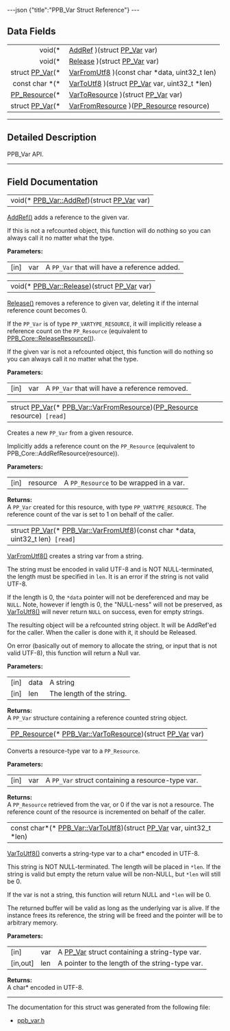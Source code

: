 ---json {"title":"PPB_Var Struct Reference"} ---

## Data Fields

<table><tbody><tr class="odd"><td style="text-align: right;">void(* </td><td><a href="/docs/native-client/pepper_beta/c/struct_p_p_b___var__1__2#a52f49d7d04522a69bbbc2b5161a32c1c" class="el">AddRef</a> )(struct <a href="/docs/native-client/pepper_beta/c/struct_p_p___var/" class="el">PP_Var</a> var)</td></tr><tr class="even"><td style="text-align: right;">void(* </td><td><a href="/docs/native-client/pepper_beta/c/struct_p_p_b___var__1__2#a3ca6fe76b51c14df6cc6a04d77edb807" class="el">Release</a> )(struct <a href="/docs/native-client/pepper_beta/c/struct_p_p___var/" class="el">PP_Var</a> var)</td></tr><tr class="odd"><td style="text-align: right;">struct <a href="/docs/native-client/pepper_beta/c/struct_p_p___var/" class="el">PP_Var</a>(* </td><td><a href="/docs/native-client/pepper_beta/c/struct_p_p_b___var__1__2#a5c7ce303ae72998f54ba5da3357f7641" class="el">VarFromUtf8</a> )(const char *data, uint32_t len)</td></tr><tr class="even"><td style="text-align: right;">const char *(* </td><td><a href="/docs/native-client/pepper_beta/c/struct_p_p_b___var__1__2#a573919f500ea491afe6c8c9dddc0106f" class="el">VarToUtf8</a> )(struct <a href="/docs/native-client/pepper_beta/c/struct_p_p___var/" class="el">PP_Var</a> var, uint32_t *len)</td></tr><tr class="odd"><td style="text-align: right;"><a href="/docs/native-client/pepper_beta/c/group___typedefs#gafdc3895ee80f4750d0d95ae1b677e9b7" class="el">PP_Resource</a>(* </td><td><a href="/docs/native-client/pepper_beta/c/struct_p_p_b___var__1__2#a686edc2d60c7d3803a03f8e1c1fb1414" class="el">VarToResource</a> )(struct <a href="/docs/native-client/pepper_beta/c/struct_p_p___var/" class="el">PP_Var</a> var)</td></tr><tr class="even"><td style="text-align: right;">struct <a href="/docs/native-client/pepper_beta/c/struct_p_p___var/" class="el">PP_Var</a>(* </td><td><a href="/docs/native-client/pepper_beta/c/struct_p_p_b___var__1__2#a3b2240a7db38d55b6ea084a7d3cfe340" class="el">VarFromResource</a> )(<a href="/docs/native-client/pepper_beta/c/group___typedefs#gafdc3895ee80f4750d0d95ae1b677e9b7" class="el">PP_Resource</a> resource)</td></tr></tbody></table>

---

<span id="details" class="anchor" style="margin: 0;"></span>

## Detailed Description

PPB_Var API.

---

## Field Documentation

<span id="a52f49d7d04522a69bbbc2b5161a32c1c" class="anchor" style="margin: 0;"></span>

<table><tbody><tr class="odd"><td>void(* <a href="/docs/native-client/pepper_beta/c/struct_p_p_b___var__1__2#a52f49d7d04522a69bbbc2b5161a32c1c" class="el">PPB_Var::AddRef</a>)(struct <a href="/docs/native-client/pepper_beta/c/struct_p_p___var/" class="el">PP_Var</a> var)</td></tr></tbody></table>

<a href="/docs/native-client/pepper_beta/c/struct_p_p_b___var__1__2#a52f49d7d04522a69bbbc2b5161a32c1c" class="el" title="AddRef() adds a reference to the given var.">AddRef()</a> adds a reference to the given var.

If this is not a refcounted object, this function will do nothing so you can always call it no matter what the type.

**Parameters:**

<table><tbody><tr class="odd"><td>[in]</td><td>var</td><td>A <code>PP_Var</code> that will have a reference added.</td></tr></tbody></table>

<span id="a3ca6fe76b51c14df6cc6a04d77edb807" class="anchor" style="margin: 0;"></span>

<table><tbody><tr class="odd"><td>void(* <a href="/docs/native-client/pepper_beta/c/struct_p_p_b___var__1__2#a3ca6fe76b51c14df6cc6a04d77edb807" class="el">PPB_Var::Release</a>)(struct <a href="/docs/native-client/pepper_beta/c/struct_p_p___var/" class="el">PP_Var</a> var)</td></tr></tbody></table>

<a href="/docs/native-client/pepper_beta/c/struct_p_p_b___var__1__2#a3ca6fe76b51c14df6cc6a04d77edb807" class="el" title="Release() removes a reference to given var, deleting it if the internal reference count becomes 0...">Release()</a> removes a reference to given var, deleting it if the internal reference count becomes 0.

If the `PP_Var` is of type `PP_VARTYPE_RESOURCE`, it will implicitly release a reference count on the `PP_Resource` (equivalent to <a href="/docs/native-client/pepper_beta/c/struct_p_p_b___core__1__0#af3163aefc33071af39cd085a0a2d44fe" class="el" title="ReleaseResource() removes a reference from a resource.">PPB_Core::ReleaseResource()</a>).

If the given var is not a refcounted object, this function will do nothing so you can always call it no matter what the type.

**Parameters:**

<table><tbody><tr class="odd"><td>[in]</td><td>var</td><td>A <code>PP_Var</code> that will have a reference removed.</td></tr></tbody></table>

<span id="a3b2240a7db38d55b6ea084a7d3cfe340" class="anchor" style="margin: 0;"></span>

<table><tbody><tr class="odd"><td>struct <a href="/docs/native-client/pepper_beta/c/struct_p_p___var/" class="el">PP_Var</a>(* <a href="/docs/native-client/pepper_beta/c/struct_p_p_b___var__1__2#a3b2240a7db38d55b6ea084a7d3cfe340" class="el">PPB_Var::VarFromResource</a>)(<a href="/docs/native-client/pepper_beta/c/group___typedefs#gafdc3895ee80f4750d0d95ae1b677e9b7" class="el">PP_Resource</a> resource)<code> [read]</code></td></tr></tbody></table>

Creates a new `PP_Var` from a given resource.

Implicitly adds a reference count on the `PP_Resource` (equivalent to PPB_Core::AddRefResource(resource)).

**Parameters:**

<table><tbody><tr class="odd"><td>[in]</td><td>resource</td><td>A <code>PP_Resource</code> to be wrapped in a var.</td></tr></tbody></table>

<!-- -->

**Returns:**  
A `PP_Var` created for this resource, with type `PP_VARTYPE_RESOURCE`. The reference count of the var is set to 1 on behalf of the caller.

<span id="a5c7ce303ae72998f54ba5da3357f7641" class="anchor" style="margin: 0;"></span>

<table><tbody><tr class="odd"><td>struct <a href="/docs/native-client/pepper_beta/c/struct_p_p___var/" class="el">PP_Var</a>(* <a href="/docs/native-client/pepper_beta/c/struct_p_p_b___var__1__2#a5c7ce303ae72998f54ba5da3357f7641" class="el">PPB_Var::VarFromUtf8</a>)(const char *data, uint32_t len)<code> [read]</code></td></tr></tbody></table>

<a href="/docs/native-client/pepper_beta/c/struct_p_p_b___var__1__2#a5c7ce303ae72998f54ba5da3357f7641" class="el" title="VarFromUtf8() creates a string var from a string.">VarFromUtf8()</a> creates a string var from a string.

The string must be encoded in valid UTF-8 and is NOT NULL-terminated, the length must be specified in `len`. It is an error if the string is not valid UTF-8.

If the length is 0, the `*data` pointer will not be dereferenced and may be `NULL`. Note, however if length is 0, the "NULL-ness" will not be preserved, as <a href="/docs/native-client/pepper_beta/c/struct_p_p_b___var__1__2#a573919f500ea491afe6c8c9dddc0106f" class="el" title="VarToUtf8() converts a string-type var to a char* encoded in UTF-8.">VarToUtf8()</a> will never return `NULL` on success, even for empty strings.

The resulting object will be a refcounted string object. It will be AddRef'ed for the caller. When the caller is done with it, it should be Released.

On error (basically out of memory to allocate the string, or input that is not valid UTF-8), this function will return a Null var.

**Parameters:**

<table><tbody><tr class="odd"><td>[in]</td><td>data</td><td>A string</td></tr><tr class="even"><td>[in]</td><td>len</td><td>The length of the string.</td></tr></tbody></table>

<!-- -->

**Returns:**  
A `PP_Var` structure containing a reference counted string object.

<span id="a686edc2d60c7d3803a03f8e1c1fb1414" class="anchor" style="margin: 0;"></span>

<table><tbody><tr class="odd"><td><a href="/docs/native-client/pepper_beta/c/group___typedefs#gafdc3895ee80f4750d0d95ae1b677e9b7" class="el">PP_Resource</a>(* <a href="/docs/native-client/pepper_beta/c/struct_p_p_b___var__1__2#a686edc2d60c7d3803a03f8e1c1fb1414" class="el">PPB_Var::VarToResource</a>)(struct <a href="/docs/native-client/pepper_beta/c/struct_p_p___var/" class="el">PP_Var</a> var)</td></tr></tbody></table>

Converts a resource-type var to a `PP_Resource`.

**Parameters:**

<table><tbody><tr class="odd"><td>[in]</td><td>var</td><td>A <code>PP_Var</code> struct containing a resource-type var.</td></tr></tbody></table>

<!-- -->

**Returns:**  
A `PP_Resource` retrieved from the var, or 0 if the var is not a resource. The reference count of the resource is incremented on behalf of the caller.

<span id="a573919f500ea491afe6c8c9dddc0106f" class="anchor" style="margin: 0;"></span>

<table><tbody><tr class="odd"><td>const char*(* <a href="/docs/native-client/pepper_beta/c/struct_p_p_b___var__1__2#a573919f500ea491afe6c8c9dddc0106f" class="el">PPB_Var::VarToUtf8</a>)(struct <a href="/docs/native-client/pepper_beta/c/struct_p_p___var/" class="el">PP_Var</a> var, uint32_t *len)</td></tr></tbody></table>

<a href="/docs/native-client/pepper_beta/c/struct_p_p_b___var__1__2#a573919f500ea491afe6c8c9dddc0106f" class="el" title="VarToUtf8() converts a string-type var to a char* encoded in UTF-8.">VarToUtf8()</a> converts a string-type var to a char\* encoded in UTF-8.

This string is NOT NULL-terminated. The length will be placed in `*len`. If the string is valid but empty the return value will be non-NULL, but `*len` will still be 0.

If the var is not a string, this function will return NULL and `*len` will be 0.

The returned buffer will be valid as long as the underlying var is alive. If the instance frees its reference, the string will be freed and the pointer will be to arbitrary memory.

**Parameters:**

<table><tbody><tr class="odd"><td>[in]</td><td>var</td><td>A <a href="/docs/native-client/pepper_beta/c/struct_p_p___var/" class="el" title="The PP_VAR struct is a variant data type and can contain any value of one of the types named in the P...">PP_Var</a> struct containing a string-type var.</td></tr><tr class="even"><td>[in,out]</td><td>len</td><td>A pointer to the length of the string-type var.</td></tr></tbody></table>

<!-- -->

**Returns:**  
A char\* encoded in UTF-8.

---

The documentation for this struct was generated from the following file:

- <a href="/docs/native-client/pepper_beta/c/ppb__var_8h/" class="el">ppb_var.h</a>
